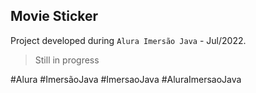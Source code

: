 ## Movie Sticker

Project developed during `Alura Imersão Java` - Jul/2022.

> Still in progress


#Alura #ImersãoJava #ImersaoJava #AluraImersaoJava